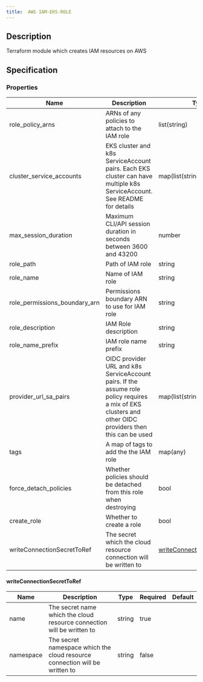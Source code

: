 ```yaml
---
title:  AWS IAM-EKS-ROLE
---
```


## Description

Terraform module which creates IAM resources on AWS

## Specification


### Properties

 Name | Description | Type | Required | Default 
 ------------ | ------------- | ------------- | ------------- | ------------- 
 role_policy_arns | ARNs of any policies to attach to the IAM role | list(string) | false |  
 cluster_service_accounts | EKS cluster and k8s ServiceAccount pairs. Each EKS cluster can have multiple k8s ServiceAccount. See README for details | map(list(string)) | false |  
 max_session_duration | Maximum CLI/API session duration in seconds between 3600 and 43200 | number | false |  
 role_path | Path of IAM role | string | false |  
 role_name | Name of IAM role | string | false |  
 role_permissions_boundary_arn | Permissions boundary ARN to use for IAM role | string | false |  
 role_description | IAM Role description | string | false |  
 role_name_prefix | IAM role name prefix | string | false |  
 provider_url_sa_pairs | OIDC provider URL and k8s ServiceAccount pairs. If the assume role policy requires a mix of EKS clusters and other OIDC providers then this can be used | map(list(string)) | false |  
 tags | A map of tags to add the the IAM role | map(any) | false |  
 force_detach_policies | Whether policies should be detached from this role when destroying | bool | false |  
 create_role | Whether to create a role | bool | false |  
 writeConnectionSecretToRef | The secret which the cloud resource connection will be written to | [writeConnectionSecretToRef](#writeConnectionSecretToRef) | false |  


#### writeConnectionSecretToRef

 Name | Description | Type | Required | Default 
 ------------ | ------------- | ------------- | ------------- | ------------- 
 name | The secret name which the cloud resource connection will be written to | string | true |  
 namespace | The secret namespace which the cloud resource connection will be written to | string | false |  
